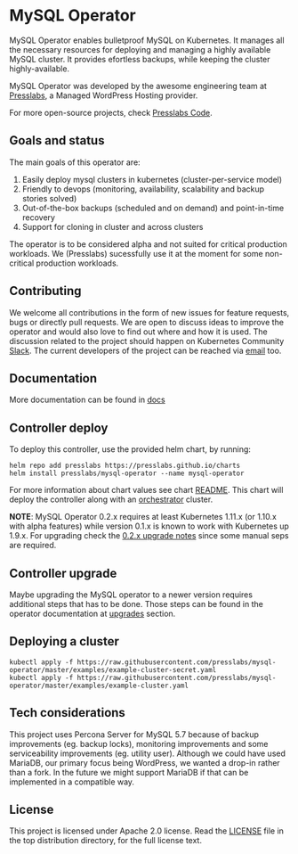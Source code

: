 # MySQL Operator

MySQL Operator enables bulletproof MySQL on Kubernetes. It manages all the necessary resources for
deploying and managing a highly available MySQL cluster. It provides efortless backups, while
keeping the cluster highly-available.

MySQL Operator was developed by the awesome engineering team at
[Presslabs](https://www.presslabs.com/), a Managed WordPress Hosting provider.

For more open-source projects, check [Presslabs Code](https://www.presslabs.com/code/).

## Goals and status

The main goals of this operator are:

 1. Easily deploy mysql clusters in kubernetes (cluster-per-service model)
 2. Friendly to devops (monitoring, availability, scalability and backup stories solved)
 3. Out-of-the-box backups (scheduled and on demand) and point-in-time recovery
 4. Support for cloning in cluster and across clusters

The operator is to be considered alpha and not suited for critical production workloads. We
(Presslabs) sucessfully use it at the moment for some non-critical production workloads.

## Contributing

We welcome all contributions in the form of new issues for feature requests, bugs or directly pull
requests. We are open to discuss ideas to improve the operator and would also love to find out where
and how it is used. The discussion related to the project should happen on Kubernetes Community
[Slack](https://kubernetes.slack.com/messages/CEKQXFR0E/). The current developers of the project can
be reached via [email](mailto:ping@presslabs.com) too.

## Documentation

More documentation can be found in [docs](docs/README.md)

## Controller deploy

To deploy this controller, use the provided helm chart, by running:

```shell
helm repo add presslabs https://presslabs.github.io/charts
helm install presslabs/mysql-operator --name mysql-operator
```

For more information about chart values see chart [README](hack/charts/mysql-operator/README.md).
This chart will deploy the controller along with an
[orchestrator](https://github.com/github/orchestrator) cluster.

__NOTE__: MySQL Operator 0.2.x requires at least Kubernetes 1.11.x (or 1.10.x with alpha features)
while version 0.1.x is known to work with Kubernetes up 1.9.x. For upgrading check the [0.2.x
upgrade notes](#v02x-upgrade) since some manual seps are required.

## Controller upgrade

Maybe upgrading the MySQL operator to a newer version requires additional steps that has to be done.
Those steps can be found in the operator documentation at [upgrades](docs/operator-upgrades.md)
section.

## Deploying a cluster


```shell
kubectl apply -f https://raw.githubusercontent.com/presslabs/mysql-operator/master/examples/example-cluster-secret.yaml
kubectl apply -f https://raw.githubusercontent.com/presslabs/mysql-operator/master/examples/example-cluster.yaml
```

## Tech considerations

This project uses Percona Server for MySQL 5.7 because of backup improvements (eg. backup locks),
monitoring improvements and some serviceability improvements (eg. utility user). Although we could
have used MariaDB, our primary focus being WordPress, we wanted a drop-in rather than a fork. In the
future we might support MariaDB if that can be implemented in a compatible way.

## License

This project is licensed under Apache 2.0 license. Read the [LICENSE](LICENSE) file in the top
distribution directory, for the full license text.
